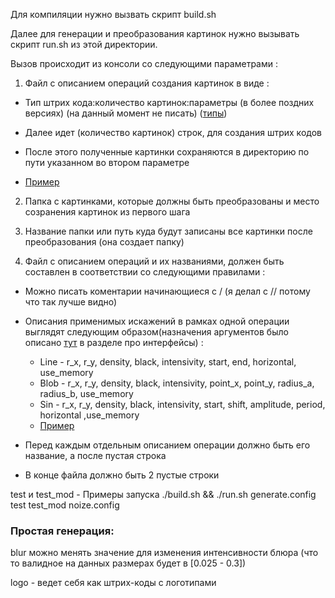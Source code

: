 Для компиляции нужно вызвать скрипт build.sh


Далее для генерации и преобразования картинок нужно вызывать скрипт run.sh из этой директории.

Вызов происходит из консоли со следующими параметрами :

1. Файл с описанием операций создания картинок в виде :

- Тип штрих кода:количество картинок:параметры (в более поздних версиях) (на данный момент не писать) ([типы](https://pypi.org/project/treepoem/))

- Далее идет (количество картинок) строк, для создания штрих кодов

- После этого полученные картинки сохраняются в директорию по пути указанном во втором параметре

- [Пример](generate.config)

2. Папка с картинками, которые должны быть преобразованы и место созранения картинок из первого шага

3. Название папки или путь куда будут записаны все картинки после преобразования (она создает папку)

4. Файл с описанием операций и их названиями, должен быть составлен в соответствии со следующими правилами :

- Можно писать коментарии начинающиеся с / (я делал с // потому что так лучше видно)

- Описания применимых искажений в рамках одной операции выглядят следующим образом(назначения аргументов было описано [тут](Distortions/README.md) в разделе про интерфейсы) : 
    + Line - r_x, r_y, density, black, intensivity, start, end, horizontal, use_memory
    + Blob - r_x, r_y, density, black, intensivity, point_x, point_y, radius_a, radius_b, use_memory
    + Sin - r_x, r_y, density, black, intensivity, start, shift, amplitude, period, horizontal ,use_memory
    + [Пример](noize.config)

- Перед каждым отдельным описанием операции должно быть его название, а после пустая строка

- В конце файла должно быть 2 пустые строки



test и test_mod - Примеры запуска ./build.sh && ./run.sh generate.config test test_mod noize.config


### Простая генерация:

blur можно менять значение для изменения интенсивности блюра (что то валидное на данных размерах будет в [0.025 - 0.3])

logo - ведет себя как штрих-коды с логотипами

